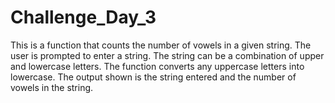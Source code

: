 # Challenge_Day_3
This is a function that counts the number of vowels in a given string. The user is prompted to enter a string. The string can be a combination of upper and lowercase letters. The function converts any uppercase letters into lowercase. The output shown is the string entered and the number of vowels in the string.
